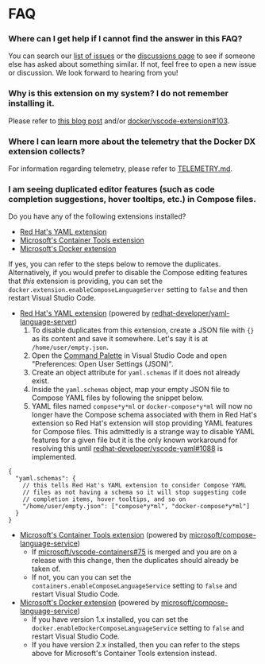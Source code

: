 # FAQ

### Where can I get help if I cannot find the answer in this FAQ?

You can search our [list of issues](https://github.com/docker/vscode-extension/issues) or the [discussions page](https://github.com/docker/vscode-extension/discussions) to see if someone else has asked about something similar. If not, feel free to open a new issue or discussion. We look forward to hearing from you!

### Why is this extension on my system? I do not remember installing it.

Please refer to [this blog post](https://www.docker.com/blog/docker-dx-extension-for-vs-code-update/) and/or [docker/vscode-extension#103](https://github.com/docker/vscode-extension/issues/103).

### Where I can learn more about the telemetry that the Docker DX extension collects?

For information regarding telemetry, please refer to [TELEMETRY.md](./TELEMETRY.md).

### I am seeing duplicated editor features (such as code completion suggestions, hover tooltips, etc.) in Compose files.

Do you have any of the following extensions installed?

- [Red Hat's YAML extension](https://marketplace.visualstudio.com/items?itemName=redhat.vscode-yaml)
- [Microsoft's Container Tools extension](https://marketplace.visualstudio.com/items?itemName=ms-azuretools.vscode-containers)
- [Microsoft's Docker extension](https://marketplace.visualstudio.com/items?itemName=ms-azuretools.vscode-docker)

If yes, you can refer to the steps below to remove the duplicates. Alternatively, if you would prefer to disable the Compose editing features that _this_ extension is providing, you can set the `docker.extension.enableComposeLanguageServer` setting to `false` and then restart Visual Studio Code.

- [Red Hat's YAML extension](https://marketplace.visualstudio.com/items?itemName=redhat.vscode-yaml) (powered by [redhat-developer/yaml-language-server](https://github.com/redhat-developer/yaml-language-server))
  1. To disable duplicates from this extension, create a JSON file with `{}` as its content and save it somewhere. Let's say it is at `/home/user/empty.json`.
  2. Open the [Command Palette](https://code.visualstudio.com/api/ux-guidelines/command-palette) in Visual Studio Code and open "Preferences: Open User Settings (JSON)".
  3. Create an object attribute for `yaml.schemas` if it does not already exist.
  4. Inside the `yaml.schemas` object, map your empty JSON file to Compose YAML files by following the snippet below.
  5. YAML files named `compose*y*ml` or `docker-compose*y*ml` will now no longer have the Compose schema associated with them in Red Hat's extension so Red Hat's extension will stop providing YAML features for Compose files. This admittedly is a strange way to disable YAML features for a given file but it is the only known workaround for resolving this until [redhat-developer/vscode-yaml#1088](https://github.com/redhat-developer/vscode-yaml/issues/1088) is implemented.

```JSONC
{
  "yaml.schemas": {
    // this tells Red Hat's YAML extension to consider Compose YAML
    // files as not having a schema so it will stop suggesting code
    // completion items, hover tooltips, and so on
    "/home/user/empty.json": ["compose*y*ml", "docker-compose*y*ml"]
  }
}
```

- [Microsoft's Container Tools extension](https://marketplace.visualstudio.com/items?itemName=ms-azuretools.vscode-containers) (powered by [microsoft/compose-language-service](https://github.com/microsoft/compose-language-service))
  - If [microsoft/vscode-containers#75](https://github.com/microsoft/vscode-containers/pull/75) is merged and you are on a release with this change, then the duplicates should already be taken of.
  - If not, you can you can set the `containers.enableComposeLanguageService` setting to `false` and restart Visual Studio Code.
- [Microsoft's Docker extension](https://marketplace.visualstudio.com/items?itemName=ms-azuretools.vscode-docker) (powered by [microsoft/compose-language-service](https://github.com/microsoft/compose-language-service))
  - If you have version 1.x installed, you can set the `docker.enableDockerComposeLanguageService` setting to `false` and restart Visual Studio Code.
  - If you have version 2.x installed, then you can refer to the steps above for Microsoft's Container Tools extension instead.
